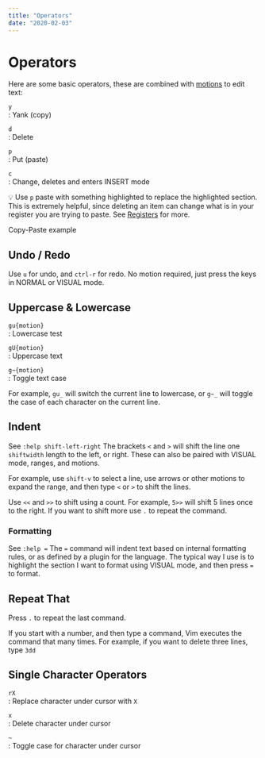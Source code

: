 ```yaml
---
title: "Operators"
date: "2020-02-03"
---
```


# Operators

Here are some basic operators, these are combined with [motions](/working-with-vim/motions/) to edit text:

`y`  
: Yank (copy)

`d`  
: Delete

`p`  
: Put (paste)

`c`  
: Change, deletes and enters INSERT mode

💡 Use `p` paste with something highlighted to replace the highlighted section. This is extremely helpful, since deleting an item can change what is in your register you are trying to paste. See [Registers](/working-with-vim/registers/) for more.

Copy-Paste example

## Undo / Redo

Use `u` for undo, and `ctrl-r` for redo. No motion required, just press the keys in NORMAL or VISUAL mode.

## Uppercase & Lowercase

`gu{motion}`  
: Lowercase test

`gU{motion}`  
: Uppercase text

`g~{motion}`  
: Toggle text case

For example, `gu_` will switch the current line to lowercase, or `g~_` will toggle the case of each character on the current line.

## Indent

See `:help shift-left-right` The brackets `<` and `>` will shift the line one `shiftwidth` length to the left, or right. These can also be paired with VISUAL mode, ranges, and motions.

For example, use `shift-v` to select a line, use arrows or other motions to expand the range, and then type `<` or `>` to shift the lines.

Use `<<` and `>>` to shift using a count. For example, `5>>` will shift 5 lines once to the right. If you want to shift more use `.` to repeat the command.

### Formatting

See `:help =` The `=` command will indent text based on internal formatting rules, or as defined by a plugin for the language. The typical way I use is to highlight the section I want to format using VISUAL mode, and then press `=` to format.

## Repeat That

Press `.` to repeat the last command.

If you start with a number, and then type a command, Vim executes the command that many times. For example, if you want to delete three lines, type `3dd`

## Single Character Operators

`rX`  
: Replace character under cursor with `X`

`x`  
: Delete character under cursor

`~`  
: Toggle case for character under cursor
